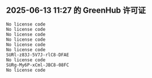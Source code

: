 ## 2025-06-13 11:27 的 GreenHub 许可证
```
No license code
No license code
No license code
No license code
No license code
No license code
SURl-z83J-5V7J-rlC8-DFAE
No license code
SURg-My6P-xCml-JBC8-08FC
No license code
```
